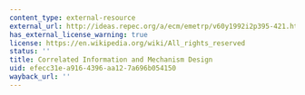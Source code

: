 ```yaml
---
content_type: external-resource
external_url: http://ideas.repec.org/a/ecm/emetrp/v60y1992i2p395-421.html
has_external_license_warning: true
license: https://en.wikipedia.org/wiki/All_rights_reserved
status: ''
title: Correlated Information and Mechanism Design
uid: efecc31e-a916-4396-aa12-7a696b054150
wayback_url: ''
---
```

